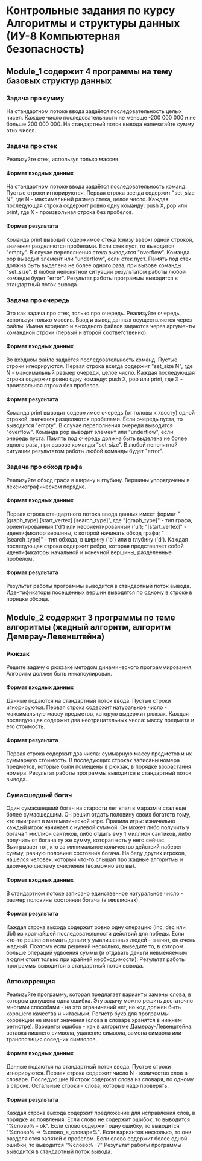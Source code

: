 # Контрольные задания по курсу Алгоритмы и структуры данных (ИУ-8 Компьютерная безопасность) 

## Module_1 содержит 4 программы на тему базовых структур данных

### Задача про сумму
На стандартном потоке ввода задаётся последовательность целых чисел.
Каждое число последовательности не меньше -200 000 000 и не больше 200 000 000.
На стандартный поток вывода напечатайте сумму этих чисел.

### Задача про стек
Реализуйте стек, используя только массив.
#### Формат входных данных
На стандартном потоке ввода задаётся последовательность команд. Пустые строки игнорируются.
Первая строка всегда содержит "set_size N", где N - максимальный размер стека, целое число.
Каждая последующая строка содержит ровно одну команду: push X, pop или print, где X - произвольная строка без пробелов.
#### Формат результата
Команда print выводит содержимое стека (снизу вверх) одной строкой, значения разделяются пробелами. Если стек пуст, то выводится "empty".
В случае переполнения стека выводится "overflow".
Команда pop выводит элемент или "underflow", если стек пуст.
Память под стек должна быть выделена не более одного раза, при вызове команды "set_size".
В любой непонятной ситуации результатом работы любой команды будет "error".
Результат работы программы выводится в стандартный поток вывода.

### Задача про очередь
Это как задача про стек, только про очередь.
Реализуйте очередь, используя только массив.
Ввод и вывод данных осуществляется через файлы. Имена входного и выходного файлов задаются через аргументы командной строки (первый и второй соответственно).
#### Формат входных данных
Во входном файле задаётся последовательность команд. Пустые строки игнорируются.
Первая строка всегда содержит "set_size N", где N - максимальный размер очереди, целое число.
Каждая последующая строка содержит ровно одну команду: push X, pop или print, где X - произвольная строка без пробелов.
#### Формат результата
Команда print выводит содержимое очередь (от головы к хвосту) одной строкой, значения разделяются пробелами. Если очередь пуста, то выводится "empty".
В случае переполнения очереди выводится "overflow".
Команда pop выводит элемент или "underflow", если очередь пуста.
Память под очередь должна быть выделена не более одного раза, при вызове команды "set_size".
В любой непонятной ситуации результатом работы любой команды будет "error".

### Задача про обход графа
Реализуйте обход графа в ширину и глубину.
Вершины упорядочены в лексикографическом порядке.
#### Формат входных данных
Первая строка стандартного потока ввода данных имеет формат "[graph_type] [start_vertex] [search_type]",
где "[graph_type]" - тип графа, ориентированный ('d') или неориентированный ('u');
"[start_vertex]" - идентификатор вершины, с которой начинать обход графа;
"[search_type]" - тип обхода, в ширину ('b') или в глубину ('d').
Каждая последующая строка содержит ребро, которая представляет собой идентификаторы начальной и конечной вершины, разделенные пробелом.
#### Формат результата
Результат работы программы выводится в стандартный поток вывода.
Идентификаторы посещенных вершин выводятся по одному в строке в порядке обхода.

## Module_2 содержит 3 программы по теме алгоритмы (жадный алгоритм, алгоритм Демерау-Левенштейна)

### Рюкзак
Решите задачу о рюкзаке методом динамического программирования. Алгоритм должен быть инкапсулирован.
#### Формат входных данных
Данные подаются на стандартный поток ввода. Пустые строки игнорируются.
Первая строка содержит натуральное число - максимальную массу предметов, которую выдержит рюкзак.
Каждая последующая содержит два неотрицательных числа: массу предмета и его стоимость.
#### Формат результата
Первая строка содержит два числа: суммарную массу предметов и их суммарную стоимость.
В последующих строках записаны номера предметов, которые были помещены в рюкзак, в порядке возрастания номера.
Результат работы программы выводится в стандартный поток вывода.

### Сумасшедший богач
Один сумасшедший богач на старости лет впал в маразм и стал еще более сумасшедшим. Он решил отдать половину своих богатств тому, кто выиграет в математической игре.
Правила игры: изначально каждый игрок начинает с нулевой суммой. Он может либо получить у богача 1 миллион сантиков, либо отдать ему 1 миллион сантиков, либо получить от богача ту же сумму, которая есть у него сейчас.
Выигрывает тот, кто за минимальное количество действий наберет сумму, равную половине состояния богача.
На беду других игроков, нашелся человек, который что-то слышал про жадные алгоритмы и двоичную систему счисления (возможно это вы).
#### Формат входных данных
В стандартном потоке записано единственное натуральное число - размер половины состояния богача (в миллионах).
#### Формат результата
Каждая строка выхода содержит ровно одну операцию (inc, dec или dbl) из кратчайшей последовательности действий для победы.
Если кто-то решил отнимать деньги у умалишенных людей - значит, он очень жадный.
Поэтому если решений несколько, выведите то, в котором больше операций удвоения суммы (и отдавать деньги невменяемым людям стоит только при крайней необходимости).
Результат работы программы выводится в стандартный поток вывода.

### Автокоррекция
Реализуйте программу, которая предлагает варианты замены слова, в котором допущена одна ошибка.
Эту задачу можно решить достаточно многими способами - на это ограничений нет, но код должен быть хорошего качества и читаемым.
Регистр букв для программы коррекции не имеет значения (слова в словаре хранятся в нижнем регистре).
Варианты ошибок - как в алгоритме Дамерау-Левенштейна: вставка лишнего символа, удаление символа, замена символа или транспозиция соседних символов.
#### Формат входных данных
Данные подаются на стандартный поток ввода. Пустые строки игнорируются.
Первая строка содержит число N - количество слов в словаре.
Последующие N строк содержат слова из словаря, по одному в строке.
Остальные строки - слова, которые надо проверять.
#### Формат результата
Каждая строка выхода содержит предложение для исправления слов, в порядке их появления.
Если слово не содержит ошибок, то выводится "%слово% - ok".
Если слово содержит одну ошибку, то выводится "%слово% -> %слово_в_словаре%". Если вариантов несколько, то они разделяются запятой с пробелом.
Если слово содержит более одной ошибки, то выводится "%слово% -?"
Результат работы программы выводится в стандартный поток вывода.
